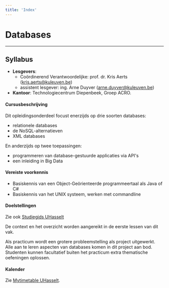 ```yaml
---
title: 'Index'
---
```


# <i class="fas fa-database"></i> Databases <i class="fas fa-database"></i>

---

<!-- ## _Planning_

| nr  | datum         | onderwerp                 |
|-----|---------------|---------------------------|
| 01  | vr 16-02-2024 | RDBMS & SQL: Basics, DB Componenten
| 02  | vr 23-02-2024 | ER-schema
| 03  | di 27-02-2024 | ACID & SQL Deel 1
| 04  | vr 08-03-2024 | SQL deel 2
| 05  | vr 15-03-2024 | RDBMS transacties: basics, concurrency control
| 06  | vr 22-03-2024 | DB APIs: basics, JDBC, JDBI
| 07  | di 26-03-2024 | DB APIs: JPA & Hibernate
| 08  | di 16-04-2024 | Re Transacties: rollbacks, concurrency in practice
| 09  | vr 26-04-2024 | NoSQL 1: intro HC, key/value en document stores
| 10  | vr 03-05-2024 | NoSQL 2: advanced concepts, case studies
| 11  | vr 17-05-2024 | XML Data Storage, Big Data & Analytics
| 12  | do 23-05-2024 | Reserve

## _Cursus noties_

Er worden telkens blokken van 3 uur ingepland voor dit vak. Er zijn geen traditionele hoorcolleges voorzien. Alle noties zijn via deze website te raadplegen (tenzij anders vermeld): 

### Inhoudsopgave

- SQL:
    1. [Database Basics](/sql/rdbms-basics/) 
    2. [DB Componenten](/sql/rdbms-components/)
    3. [ER-schema](/sql/er-schema)
    4. [Transacties I: ACID](/sql/rdbms-acid/)
    5. [SQL: DDL](/sql-ddl-dml/ddl/)
    6. [SQL: DML](/sql-ddl-dml/dml/)
- SQL DB APIs:
    1. [API Basics & layered tiers](/apis/basics/)
    2. [JDBC en JDBI](/apis/jdbc-jdbi)
    3. [JPA en Hibernate](/apis/jpa)
    4. [Extra oefeningen](/apis/ex)
- Transacties:
    1. [Transacties II: Management Basics](/transacties/basics)
    2. [Concurrency control](/transacties/concurrency-control/)
    3. [Failures/Rollbacks](/transacties/failures-rollbacks)
    4. [Transacties III: in de praktijk](/transacties/concurrency-in-practice/)
- NoSQL:
    1. [NoSQL Basics](/nosql/basics/)
    2. [Key/Value stores](/nosql/keyvaluestores)
    3. [Document stores](/nosql/documentstores)
    4. [Advanced map/reduce queries](/nosql/mapreduce)
    5. [Replication](/nosql/replication)
- XML & Big Data Storage
    1. [XML Basics](/xml/basics/)
    2. [XSD Schemas](/xml/xsd/)
    3. [XPath Queries](/xml/xpath/)
    5. [Big Data Basics](/bigdata/basics/)
    4. [Big Data: Warehousing & BI](/bigdata/datawarehousing/) -->

## Syllabus

- **Lesgevers**:
    + Coördinerend Verantwoordelijke: prof. dr. Kris Aerts ([kris.aerts@kuleuven.be](mailto:kris.aerts@kuleuven.be))
    + assistent lesgever: ing. Arne Duyver ([arne.duyver@kuleuven.be](mailto:arne.duyver@kuleuven.be))
- **Kantoor**: Technologiecentrum Diepenbeek, Groep ACRO. 


#### Cursusbeschrijving

Dit opleidingsonderdeel focust enerzijds op drie soorten databases:

- relationele databases
- de NoSQL-alternatieven
- XML databases

En anderzijds op twee toepassingen:

- programmeren van database-gestuurde applicaties via API's
- een inleiding in Big Data


#### Vereiste voorkennis

- Basiskennis van een Object-Geörienteerde programmeertaal als Java of C#
- Basiskennis van het UNIX systeem, werken met commandline

#### Doelstellingen

Zie ook [Studiegids UHasselt](https://studiegidswww.uhasselt.be/opleidingsonderdeel.aspx?a=2025&i=4290)
    
De context en het overzicht worden aangereikt in de eerste lessen van dit vak.

Als practicum wordt een grotere probleemstelling als project uitgewerkt. Alle aan te leren aspecten van databases komen in dit project aan bod. Studenten kunnen facultatief buiten het practicum extra thematische oefeningen oplossen.


#### Kalender

Zie [Mytimetable UHasselt](https://mytimetable.uhasselt.be/).
